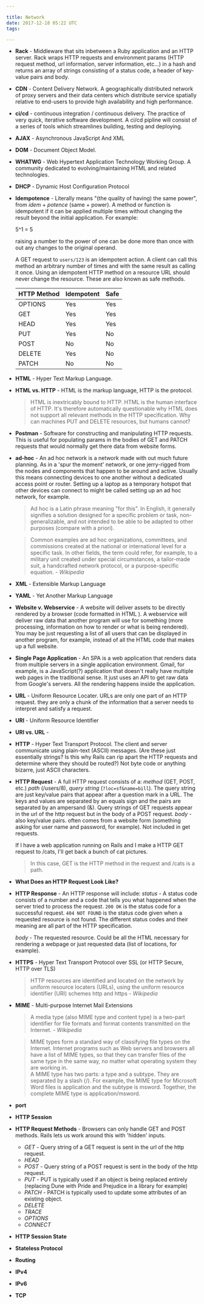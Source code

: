 ```yaml
---

title: Network
date: 2017-12-18 05:22 UTC
tags: 

---
```


* **Rack** - Middleware that sits inbetween a Ruby application and an HTTP server. Rack wraps HTTP requests and environment params (HTTP request method, url information, server information, etc...) in a hash and returns an array of strings consisting of a status code, a header of key-value pairs and body.

* **CDN** - Content Delivery Network. A geographically distributed network of proxy servers and their data centers which distribute service
spatially relative to end-users to provide high availability and high performance.

* **ci/cd** - continuous integration / continuous delivery. The practice of very quick, iterative software development. A ci/cd pipline will consist of a series of tools which streamlines building, testing and deploying.  

* **AJAX** - Asynchronous JavaScript And XML

* **DOM** - Document Object Model.

* **WHATWG** - Web Hypertext Application Technology Working Group. A community dedicated to evolving/maintaining HTML and related technologies.

* **DHCP** - Dynamic Host Configuration Protocol

* **Idempotence** - Literally means "(the quality of having) the same power", from *idem* + *potence* (same + power). A method or function is idempotent if it can be applied multiple times without changing the result beyond the initial application. For example:

  5^1 = 5

  raising a number to the power of one can be done more than once with out any changes to the original operand.

  A GET request to `users/123` is an idempotent action. A client can call this method an arbitrary number of times and with the same result as calling it once. Using an idempotent HTTP method on a resource URL should never change the resource. These are also known as safe methods.

  | HTTP Method | Idempotent | Safe    |
  | :-----------| :----------| :-------|
  | OPTIONS     | Yes        | Yes     |
  | GET         | Yes        | Yes     |
  | HEAD        | Yes        | Yes     |
  | PUT         | Yes        | No      |
  | POST        | No         | No      |
  | DELETE      | Yes        | No      |
  | PATCH       | No         | No      |

* **HTML** - Hyper Text Markup Language.

* **HTML vs. HTTP** - HTML is the markup language, HTTP is the protocol.
  > HTML is inextricably bound to HTTP. HTML is the human interface of HTTP. It's therefore automatically questionable why HTML does not support all relevant methods in the HTTP specification. Why can machines PUT and DELETE resources, but humans cannot?

* **Postman** - Software for constructing and manipulating HTTP requests. This is useful for populating params in the bodies of GET and PATCH requests that would normally get there data from website forms.

* **ad-hoc** - An ad hoc network is a network made with out much future planning. As in a 'spur the moment' network, or one jerry-rigged from the nodes and components that happen to be around and active. Usually this means connecting devices to one another without a dedicated access point or router. Setting up a laptop as a temporary hotspot that other devices can connect to might be called setting up an ad hoc network, for example.

  > Ad hoc is a Latin phrase meaning "for this". In English, it generally signifies a solution designed for a specific problem or task, non-generalizable, and not intended to be able to be adapted to other purposes (compare with a priori).

  > Common examples are ad hoc organizations, committees, and commissions created at the national or international level for a specific task. In other fields, the term could refer, for example, to a military unit created under special circumstances, a tailor-made suit, a handcrafted network protocol, or a purpose-specific equation. - *Wikipedia*

* **XML** - Extensible Markup Language

* **YAML** - Yet Another Markup Language

* **Website v. Webservice** - A website will deliver assets to be directly rendered by a browser (code formatted in HTML ). A webservice will deliver raw data that another program will use for something (more processing, information on how to render or what is being rendered). You may be just requesting a list of all users that can be displayed in another program, for example, instead of all the HTML code that makes up a full website.

* **Single Page Application** - An SPA is a web application that renders data from multiple servers in a single application environment. Gmail, for example, is a JavaScript(?) application that doesn't really have multiple web pages in the traditional sense. It just uses an API to get raw data from Google's servers. All the rendering happens inside the application.

* **URL** - Uniform Resource Locater. URLs are only one part of an HTTP request. they are only a chunk of the information that a server needs to interpret and satisfy a request.

* **URI** - Uniform Resource Identifier

* **URI vs. URL** -

* **HTTP** - Hyper Text Transport Protocol. The client and server communicate using plain-text (ASCII) messages. (Are these just essentially strings? Is this why Rails can rip apart the HTTP requests and determine where they should be routed?) Not byte code or anything bizarre, just ASCII characters.

* **HTTP Request** - A full HTTP request consists of a:
  *method* (GET, POST, etc.)
  *path* (/users/8),
  *query string* (`?loc=sf&name=bill`). The query string are just key/value pairs that appear after a question mark in a URL. The keys and values are separated by an equals sign and the pairs are separated by an ampersand (&). Query strings of GET requests appear in the url of the http request but in the body of a POST request.
  *body* - also key/value pairs. often comes from a website form (something asking for user name and password, for example). Not included in get requests.

  If I have a web application running on Rails and I make a HTTP GET request to /cats, I'll get back a bunch of cat pictures.
  > In this case, GET is the HTTP method in the request and /cats is a path.

* **What Does an HTTP Request Look Like?**

* **HTTP Response** - An HTTP response will include:
  *status* - A status code consists of a number and a code that tells you what happened when the server tried to process the request. `200 OK` is the status code for a successful request. `404 NOT FOUND` is the status code given when a requested resource is not found. The different status codes and their meaning are all part of the HTTP specification.

  *body* - The requested resource. Could be all the HTML necessary for rendering a webpage or just requested data (list of locations, for example).

* **HTTPS** - Hyper Text Transport Protocol over SSL (or HTTP Secure, HTTP over TLS)

  > HTTP resources are identified and located on the network by uniform resource locaters (URLs), using the uniform resource identifier (URI) schemes http and https - *Wikipedia*

* **MIME** - Multi-purpose Internet Mail Extensions
  > A media type (also MIME type and content type) is a two-part identifier for file formats and format contents transmitted on the Internet. - *Wikipedia*

  > MIME types form a standard way of classifying file types on the Internet. Internet programs such as Web servers and browsers all have a list of MIME types, so that they can transfer files of the same type in the same way, no matter what operating system they are working in.  
  A MIME type has two parts: a type and a subtype. They are separated by a slash (/). For example, the MIME type for Microsoft Word files is application and the subtype is msword. Together, the complete MIME type is application/msword.

* **port**

* **HTTP Session**

* **HTTP Request Methods** - Browsers can only handle GET and POST methods. Rails lets us work around this with 'hidden' inputs.
  * *GET* - Query string of a GET request is sent in the url of the http request.
  * *HEAD*
  * *POST* - Query string of a POST request is sent in the body of the http request.
  * *PUT* - PUT is typically used if an object is being replaced entirely (replacing Dune with Pride and Prejudice in a library for example)
  * *PATCH* - PATCH is typically used to update some attributes of an existing object.
  * *DELETE*
  * *TRACE*
  * *OPTIONS*
  * *CONNECT*

* **HTTP Session State**

* **Stateless Protocol**  

* **Routing**

* **IPv4**

* **IPv6**

* **TCP**

